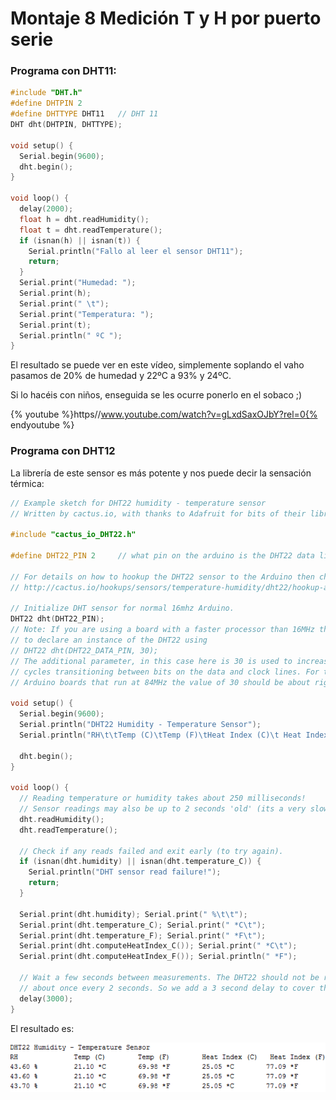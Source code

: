 
# Montaje 8 Medición T y H por puerto serie

### Programa con DHT11:

```cpp
#include "DHT.h"
#define DHTPIN 2   
#define DHTTYPE DHT11   // DHT 11 
DHT dht(DHTPIN, DHTTYPE);

void setup() {
  Serial.begin(9600); 
  dht.begin();
}

void loop() {
  delay(2000);
  float h = dht.readHumidity();
  float t = dht.readTemperature();
  if (isnan(h) || isnan(t)) {
    Serial.println("Fallo al leer el sensor DHT11");
    return;
  }
  Serial.print("Humedad: "); 
  Serial.print(h);
  Serial.print(" \t");
  Serial.print("Temperatura: "); 
  Serial.print(t);
  Serial.println(" ºC ");
}
```

El resultado se puede ver en este vídeo, simplemente soplando el vaho pasamos de 20% de humedad y 22ºC a 93% y 24ºC.

Si lo hacéis con niños, enseguida se les ocurre ponerlo en el sobaco ;)

{% youtube %}https//www.youtube.com/watch?v=gLxdSaxOJbY?rel=0{% endyoutube %}

### Programa con DHT12

La librería de este sensor es más potente y nos puede decir la sensación térmica:

```cpp
// Example sketch for DHT22 humidity - temperature sensor
// Written by cactus.io, with thanks to Adafruit for bits of their library. public domain

#include "cactus_io_DHT22.h"

#define DHT22_PIN 2     // what pin on the arduino is the DHT22 data line connected to

// For details on how to hookup the DHT22 sensor to the Arduino then checkout this page
// http://cactus.io/hookups/sensors/temperature-humidity/dht22/hookup-arduino-to-dht22-temp-humidity-sensor

// Initialize DHT sensor for normal 16mhz Arduino. 
DHT22 dht(DHT22_PIN);
// Note: If you are using a board with a faster processor than 16MHz then you need
// to declare an instance of the DHT22 using 
// DHT22 dht(DHT22_DATA_PIN, 30);
// The additional parameter, in this case here is 30 is used to increase the number of
// cycles transitioning between bits on the data and clock lines. For the
// Arduino boards that run at 84MHz the value of 30 should be about right.

void setup() {
  Serial.begin(9600); 
  Serial.println("DHT22 Humidity - Temperature Sensor");
  Serial.println("RH\t\tTemp (C)\tTemp (F)\tHeat Index (C)\t Heat Index (F)");
 
  dht.begin();
}

void loop() {
  // Reading temperature or humidity takes about 250 milliseconds!
  // Sensor readings may also be up to 2 seconds 'old' (its a very slow sensor)
  dht.readHumidity();
  dht.readTemperature();
  
  // Check if any reads failed and exit early (to try again).
  if (isnan(dht.humidity) || isnan(dht.temperature_C)) {
    Serial.println("DHT sensor read failure!");
    return;
  }
 
  Serial.print(dht.humidity); Serial.print(" %\t\t");
  Serial.print(dht.temperature_C); Serial.print(" *C\t");
  Serial.print(dht.temperature_F); Serial.print(" *F\t");
  Serial.print(dht.computeHeatIndex_C()); Serial.print(" *C\t");
  Serial.print(dht.computeHeatIndex_F()); Serial.println(" *F");
  
  // Wait a few seconds between measurements. The DHT22 should not be read at a higher frequency of
  // about once every 2 seconds. So we add a 3 second delay to cover this.
  delay(3000);
}
```

El resultado es:

![](img/img0.3.png)
